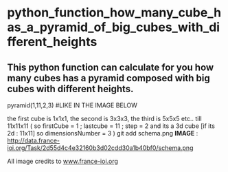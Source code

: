 # python_function_how_many_cube_has_a_pyramid_of_big_cubes_with_different_heights
## This python function can calculate for you how many cubes has a pyramid composed with big cubes with different heights.


pyramid(1,11,2,3)  #LIKE IN THE IMAGE BELOW


the first cube is 1x1x1, the second is 3x3x3, the third is 5x5x5 etc.. till 11x11x11 
( so firstCube = 1 ; lastcube = 11 ; step = 2 and its a 3d cube [if its 2d : 11x11] so dimensionsNumber = 3 )
git add schema.png
**IMAGE** : http://data.france-ioi.org/Task/2d55d4c4e32160b3d02cdd30a1b40bf0/schema.png

All image credits to www.france-ioi.org
